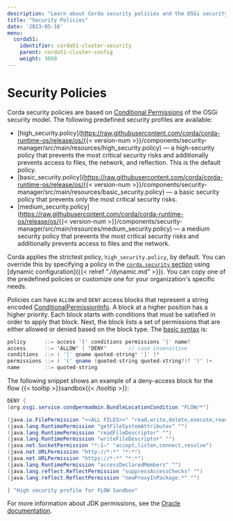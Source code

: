 ```yaml
---
description: "Learn about Corda security policies and the OSGi security model that they are based on."
title: "Security Policies"
date: '2023-05-16'
menu:
  corda51:
    identifier: corda51-cluster-security
    parent: corda51-cluster-config
    weight: 3050
---
```

# Security Policies

Corda security policies are based on [Conditional Permissions](https://docs.osgi.org/specification/osgi.core/8.0.0/service.condpermadmin.html#i1534586) of the OSGi security model. The following predefined security profiles are available:

* [high_security.policy](https://raw.githubusercontent.com/corda/corda-runtime-os/release/os/{{< version-num >}}/components/security-manager/src/main/resources/high_security.policy) — a high-security policy that prevents the most critical security risks and additionally prevents access to files, the network, and reflection. This is the default policy.
* [basic_security.policy](https://raw.githubusercontent.com/corda/corda-runtime-os/release/os/{{< version-num >}}/components/security-manager/src/main/resources/basic_security.policy) — a basic security policy that prevents only the most critical security risks.
* [medium_security.policy](https://raw.githubusercontent.com/corda/corda-runtime-os/release/os/{{< version-num >}}/components/security-manager/src/main/resources/medium_security.policy) —  a medium security policy that prevents the most critical security risks and additionally prevents access to files and the network.

Corda applies the strictest policy, `high_security.policy`, by default. You can override this by specifying a policy in the <a href = "./fields/security.md" >`corda.security` section</a> using [dynamic configuration]({{< relref "./dynamic.md" >}}). You can copy one of the predefined policies or customize one for your organization's specific needs.

Policies can have `ALLOW` and `DENY` access blocks that represent a string encoded [ConditionalPermissionInfo](https://docs.osgi.org/javadoc/r4v42/org/osgi/service/condpermadmin/ConditionalPermissionInfo.html#getEncoded()). A block at a higher position has a higher priority. Each block starts with conditions that must be satisfied in order to apply that block. Next, the block lists a set of permissions that are either allowed or denied based on the block type. The [basic syntax](https://docs.osgi.org/specification/osgi.core/8.0.0/service.condpermadmin.html#i1716478) is:

```java
policy      ::= access '{' conditions permissions '}' name?
access      ::= 'ALLOW' | 'DENY'       // case insensitive
conditions  ::= ( '[' qname quoted-string* ']' )*
permissions ::= ( '(' qname (quoted-string quoted-string?)? ')' )+
name        ::= quoted-string
```

The following snippet shows an example of a deny-access block for the flow {{< tooltip >}}sandbox{{< /tooltip >}}:

```java
DENY {
[org.osgi.service.condpermadmin.BundleLocationCondition "FLOW/*"]

(java.io.FilePermission "<<ALL FILES>>" "read,write,delete,execute,readLink")
(java.lang.RuntimePermission "getFileSystemAttributes" "")
(java.lang.RuntimePermission "readFileDescriptor" "")
(java.lang.RuntimePermission "writeFileDescriptor" "")
(java.net.SocketPermission "*:1−" "accept,listen,connect,resolve")
(java.net.URLPermission "http://*:*" "*:*")
(java.net.URLPermission "https://*:*" "*:*")
(java.lang.RuntimePermission "accessDeclaredMembers" "")
(java.lang.reflect.ReflectPermission "suppressAccessChecks" "")
(java.lang.reflect.ReflectPermission "newProxyInPackage.*" "")

} "High security profile for FLOW Sandbox"
```

For more information about JDK permissions, see the [Oracle documentation](https://docs.oracle.com/en/java/javase/11/security/permissions-jdk1.html).
